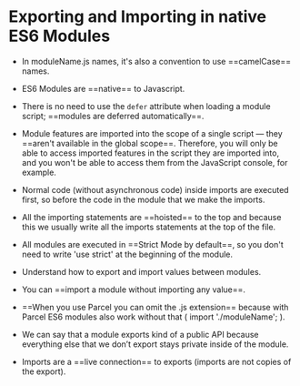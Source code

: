 # Exporting and Importing in native ES6 Modules

- In moduleName.js names, it's also a convention to use ==camelCase== names.

- ES6 Modules are ==native== to Javascript.

- There is no need to use the `defer` attribute when loading a module script; ==modules are deferred automatically==.

- Module features are imported into the scope of a single script — they ==aren't available in the global scope==. Therefore, you will only be able to access imported features in the script they are imported into, and you won't be able to access them from the JavaScript console, for example.

- Normal code (without asynchronous code) inside imports are executed first, so before the code in the module that we make the imports.

- All the importing statements are ==hoisted== to the top and because this we usually write all the imports statements at the top of the file.

- All modules are executed in ==Strict Mode by default==, so you don't need to write 'use strict' at the beginning of the module.

- Understand how to export and import values between modules.

- You can ==import a module without importing any value==.

- ==When you use Parcel you can omit the .js extension== because with Parcel ES6 modules also work without that ( import './moduleName'; ).

- We can say that a module exports kind of a public API because everything else that we don’t export stays private inside of the module.

- Imports are a ==live connection== to exports (imports are not copies of the export).
